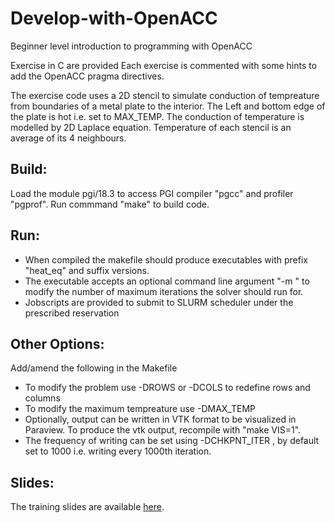 # Develop-with-OpenACC
Beginner level introduction to programming with OpenACC  

Exercise in C are provided
Each exercise is commented with some hints to add the OpenACC pragma directives.

The exercise code uses a 2D stencil to simulate conduction of tempreature from boundaries of a metal plate to the interior. 
The Left and bottom edge of the plate is hot i.e. set to MAX_TEMP. 
The conduction of temperature is modelled by 2D Laplace equation. 
Temperature of each stencil is an average of its 4 neighbours.

Build:
-----
Load the module pgi/18.3 to access PGI compiler "pgcc" and profiler "pgprof". 
Run commmand "make" to build code.

Run: 
----
- When compiled the makefile should produce executables with prefix "heat_eq" and suffix versions.
- The executable accepts an optional command line argument "-m " to modify the number of maximum iterations the solver should run for.
- Jobscripts are provided to submit to SLURM scheduler under the prescribed reservation

Other Options:
--------------
Add/amend the following in the Makefile
- To modify the problem use -DROWS or -DCOLS to redefine rows and columns
- To modify the maximum tempreature use -DMAX_TEMP
- Optionally, output can be written in VTK format to be visualized in Paraview. 
  To produce the vtk output, recompile with "make VIS=1". 
- The frequency of writing can be set using -DCHKPNT_ITER , by default set to 1000 i.e. writing every 1000th iteration.

Slides:
-------
The training slides are available [here](https://support.pawsey.org.au/documentation/display/US/Training+Material).
